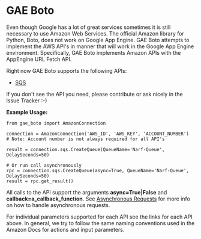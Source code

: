 # GAE Boto

Even though Google has a lot of great services sometimes it is still necessary to use Amazon Web Services.  The official Amazon library for Python, Boto, does not work on Google App Engine.  GAE Boto attempts to implement the AWS API's in manner that will work in the Google App Engine environment.  Specifically, GAE Boto implements Amazon APIs with the AppEngine URL Fetch API.

Right now GAE Boto supports the following APIs:

* [SQS](docs/sqs.md)

If you don't see the API you need, please contribute or ask nicely in the Issue Tracker :-)

**Example Usage:**

```
from gae_boto import AmazonConnection

connection = AmazonConnection('AWS_ID', 'AWS_KEY', 'ACCOUNT_NUMBER')
# Note: Account number is not always required for all API's

result = connection.sqs.CreateQueue(QueueName='Narf-Queue', DelaySeconds=50)

# Or run call asynchronously
rpc = connection.sqs.CreateQueue(async=True, QueueName='Narf-Queue', DelaySeconds=50)
result = rpc.get_result()

```

All calls to the API support the arguments **async=True|False** and **callback=a_callback_function**.  See [Asynchronous Requests](https://developers.google.com/appengine/docs/python/urlfetch/asynchronousrequests) for more info on how to handle asynchronous requests.

For individual parameters supported for each API see the links for each API above.  In general, we try to follow the same naming conventions used in the Amazon Docs for actions and input parameters.

